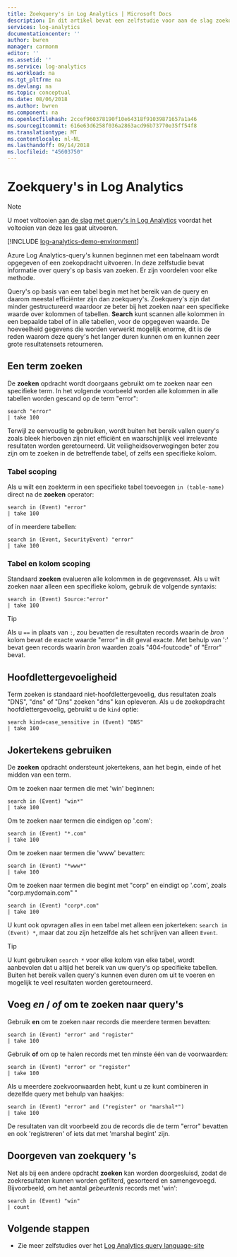 ```yaml
---
title: Zoekquery's in Log Analytics | Microsoft Docs
description: In dit artikel bevat een zelfstudie voor aan de slag zoekquery's schrijven in Log Analytics.
services: log-analytics
documentationcenter: ''
author: bwren
manager: carmonm
editor: ''
ms.assetid: ''
ms.service: log-analytics
ms.workload: na
ms.tgt_pltfrm: na
ms.devlang: na
ms.topic: conceptual
ms.date: 08/06/2018
ms.author: bwren
ms.component: na
ms.openlocfilehash: 2ccef960378190f10e64318f91039871657a1a46
ms.sourcegitcommit: 616e63d6258f036a2863acd96b73770e35ff54f8
ms.translationtype: MT
ms.contentlocale: nl-NL
ms.lasthandoff: 09/14/2018
ms.locfileid: "45603750"
---
```

# <a name="search-queries-in-log-analytics"></a>Zoekquery's in Log Analytics

> [!NOTE]
> U moet voltooien [aan de slag met query's in Log Analytics](get-started-queries.md) voordat het voltooien van deze les gaat uitvoeren.

[!INCLUDE [log-analytics-demo-environment](../../../includes/log-analytics-demo-environment.md)]

Azure Log Analytics-query's kunnen beginnen met een tabelnaam wordt opgegeven of een zoekopdracht uitvoeren. In deze zelfstudie bevat informatie over query's op basis van zoeken. Er zijn voordelen voor elke methode.

Query's op basis van een tabel begin met het bereik van de query en daarom meestal efficiënter zijn dan zoekquery's. Zoekquery's zijn dat minder gestructureerd waardoor ze beter bij het zoeken naar een specifieke waarde over kolommen of tabellen. **Search** kunt scannen alle kolommen in een bepaalde tabel of in alle tabellen, voor de opgegeven waarde. De hoeveelheid gegevens die worden verwerkt mogelijk enorme, dit is de reden waarom deze query's het langer duren kunnen om en kunnen zeer grote resultatensets retourneren.

## <a name="search-a-term"></a>Een term zoeken
De **zoeken** opdracht wordt doorgaans gebruikt om te zoeken naar een specifieke term. In het volgende voorbeeld worden alle kolommen in alle tabellen worden gescand op de term "error":

```KQL
search "error"
| take 100
```

Terwijl ze eenvoudig te gebruiken, wordt buiten het bereik vallen query's zoals bleek hierboven zijn niet efficiënt en waarschijnlijk veel irrelevante resultaten worden geretourneerd. Uit veiligheidsoverwegingen beter zou zijn om te zoeken in de betreffende tabel, of zelfs een specifieke kolom.

### <a name="table-scoping"></a>Tabel scoping
Als u wilt een zoekterm in een specifieke tabel toevoegen `in (table-name)` direct na de **zoeken** operator:

```KQL
search in (Event) "error"
| take 100
```

of in meerdere tabellen:
```KQL
search in (Event, SecurityEvent) "error"
| take 100
```

### <a name="table-and-column-scoping"></a>Tabel en kolom scoping
Standaard **zoeken** evalueren alle kolommen in de gegevensset. Als u wilt zoeken naar alleen een specifieke kolom, gebruik de volgende syntaxis:

```KQL
search in (Event) Source:"error"
| take 100
```

> [!TIP]
> Als u `==` in plaats van `:`, zou bevatten de resultaten records waarin de *bron* kolom bevat de exacte waarde "error" in dit geval exacte. Met behulp van ':' bevat geen records waarin *bron* waarden zoals "404-foutcode" of "Error" bevat.

## <a name="case-sensitivity"></a>Hoofdlettergevoeligheid
Term zoeken is standaard niet-hoofdlettergevoelig, dus resultaten zoals "DNS", "dns" of "Dns" zoeken "dns" kan opleveren. Als u de zoekopdracht hoofdlettergevoelig, gebruikt u de `kind` optie:

```KQL
search kind=case_sensitive in (Event) "DNS"
| take 100
```

## <a name="use-wild-cards"></a>Jokertekens gebruiken
De **zoeken** opdracht ondersteunt jokertekens, aan het begin, einde of het midden van een term.

Om te zoeken naar termen die met 'win' beginnen:
```KQL
search in (Event) "win*"
| take 100
```

Om te zoeken naar termen die eindigen op '.com':
```KQL
search in (Event) "*.com"
| take 100
```

Om te zoeken naar termen die 'www' bevatten:
```KQL
search in (Event) "*www*"
| take 100
```

Om te zoeken naar termen die begint met "corp" en eindigt op '.com', zoals "corp.mydomain.com" "

```KQL
search in (Event) "corp*.com"
| take 100
```

U kunt ook opvragen alles in een tabel met alleen een jokerteken: `search in (Event) *`, maar dat zou zijn hetzelfde als het schrijven van alleen `Event`.

> [!TIP]
> U kunt gebruiken `search *` voor elke kolom van elke tabel, wordt aanbevolen dat u altijd het bereik van uw query's op specifieke tabellen. Buiten het bereik vallen query's kunnen even duren om uit te voeren en mogelijk te veel resultaten worden geretourneerd.

## <a name="add-and--or-to-search-queries"></a>Voeg *en* / *of* om te zoeken naar query's
Gebruik **en** om te zoeken naar records die meerdere termen bevatten:

```KQL
search in (Event) "error" and "register"
| take 100
```

Gebruik **of** om op te halen records met ten minste één van de voorwaarden:

```KQL
search in (Event) "error" or "register"
| take 100
```

Als u meerdere zoekvoorwaarden hebt, kunt u ze kunt combineren in dezelfde query met behulp van haakjes:

```KQL
search in (Event) "error" and ("register" or "marshal*")
| take 100
```

De resultaten van dit voorbeeld zou de records die de term "error" bevatten en ook 'registreren' of iets dat met 'marshal begint' zijn.

## <a name="pipe-search-queries"></a>Doorgeven van zoekquery 's
Net als bij een andere opdracht **zoeken** kan worden doorgesluisd, zodat de zoekresultaten kunnen worden gefilterd, gesorteerd en samengevoegd. Bijvoorbeeld, om het aantal *gebeurtenis* records met 'win':

```KQL
search in (Event) "win"
| count
```




## <a name="next-steps"></a>Volgende stappen

- Zie meer zelfstudies over het [Log Analytics query language-site](https://docs.loganalytics.io)